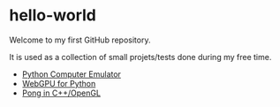 # hello-world

Welcome to my first GitHub repository.

It is used as a collection of small projets/tests done during my free time.

- [Python Computer Emulator](small-projects/computer)
- [WebGPU for Python](small-projects/webgpu)
- [Pong in C++/OpenGL](small-projects/pong)

